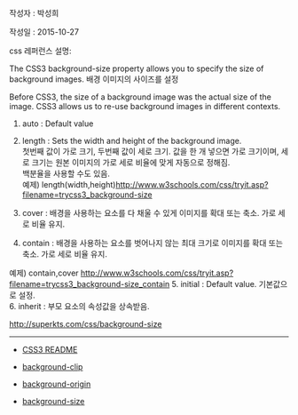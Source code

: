 작성자 : 박성희

작성일 : 2015-10-27

css 레퍼런스 설명:

The CSS3 background-size property allows you to specify the size of background images.
배경 이미지의 사이즈를 설정

Before CSS3, the size of a background image was the actual size of the image.
CSS3 allows us to re-use background images in different contexts.

1. auto : Default value<br/>
2. length : Sets the width and height of the background image. <br/>첫번째 값이 가로 크기, 두번째 값이 세로 크기. 값을 한 개 넣으면 가로 크기이며, 세로 크기는 원본 이미지의 가로 세로 비율에 맞게 자동으로 정해짐. <br/>백분율을 사용할 수도 있음.<br/>
 예제) length(width,height)http://www.w3schools.com/css/tryit.asp?filename=trycss3_background-size

3. cover : 배경을 사용하는 요소를 다 채울 수 있게 이미지를 확대 또는 축소. 가로 세로 비율 유지.<br/>
4. contain : 배경을 사용하는 요소를 벗어나지 않는 최대 크기로 이미지를 확대 또는 축소. 가로 세로 비율 유지.<br/>

 예제) contain,cover
 http://www.w3schools.com/css/tryit.asp?filename=trycss3_background-size_contain
5. initial : Default value. 기본값으로 설정.<br/>
6. inherit : 부모 요소의 속성값을 상속받음.<br/>


http://superkts.com/css/background-size


-----

* [CSS3 README](../README.md)

* [background-clip](background-clip.md)
* [background-origin](background-origin.md)
* [background-size](background-size.md)
